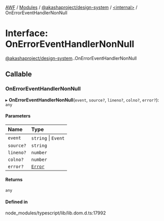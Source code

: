 [AWF](../README.md) / [Modules](../modules.md) / [@akashaproject/design-system](../modules/akashaproject_design_system.md) / [<internal\>](../modules/akashaproject_design_system._internal_.md) / OnErrorEventHandlerNonNull

# Interface: OnErrorEventHandlerNonNull

[@akashaproject/design-system](../modules/akashaproject_design_system.md).[<internal>](../modules/akashaproject_design_system._internal_.md).OnErrorEventHandlerNonNull

## Callable

### OnErrorEventHandlerNonNull

▸ **OnErrorEventHandlerNonNull**(`event`, `source?`, `lineno?`, `colno?`, `error?`): `any`

#### Parameters

| Name | Type |
| :------ | :------ |
| `event` | `string` \| `Event` |
| `source?` | `string` |
| `lineno?` | `number` |
| `colno?` | `number` |
| `error?` | [`Error`](../modules/akashaproject_design_system._internal_.md#error) |

#### Returns

`any`

#### Defined in

node_modules/typescript/lib/lib.dom.d.ts:17992
